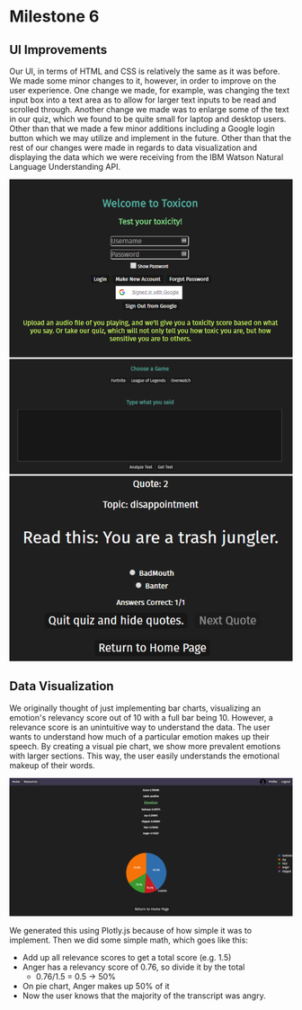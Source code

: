 # Milestone 6

## UI Improvements

Our UI, in terms of HTML and CSS is relatively the same as it was before. We made some minor changes to it, however, in order to improve on the user experience. One change we made, for example, was changing the text input box into a text area as to allow for larger text inputs to be read and scrolled through. Another change we made was to enlarge some of the text in our quiz, which we found to be quite small for laptop and desktop users. Other than that we made a few minor additions including a Google login button which we may utilize and implement in the future. Other than that the rest of our changes were made in regards to data visualization and displaying the data which we were receiving from the IBM Watson Natural Language Understanding API.

![](/m6-screenshots/implemented-google-login.png)
![](/m6-screenshots/larger-text-area.png)
![](/m6-screenshots/larger-text-quiz.png)

## Data Visualization

We originally thought of just implementing bar charts, visualizing an emotion's relevancy score out of 10 with a full bar being 10. However, a relevance score is an unintuitive way to understand the data. The user wants to understand how much of a particular emotion makes up their speech. By creating a visual pie chart, we show more prevalent emotions with larger sections. This way, the user easily understands the emotional makeup of their words.

![](/m6-screenshots/emotion-pie-chart.png)

We generated this using Plotly.js because of how simple it was to implement. Then we did some simple math, which goes like this:
- Add up all relevance scores to get a total score (e.g. 1.5)
- Anger has a relevancy score of 0.76, so divide it by the total
  - 0.76/1.5 = 0.5 -> 50%
- On pie chart, Anger makes up 50% of it
- Now the user knows that the majority of the transcript was angry.
